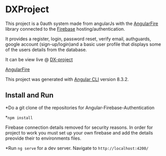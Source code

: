 # DXProject

This project is a 0auth system made from angularJs with the [AngularFire](https://github.com/angular/angularfire) library connected to the [Firebase](https://firebase.google.com/) hosting/authentication.

It provides a register, login, password reset, verify email, authguards, google account (sign-up/login)and a basic user profile that displays some of the users details from the database.  

It can be view live @ [DX-project](https://dx-auth-assessment.firebaseapp.com/)

[AngularFire](https://github.com/angular/angularfire)


This project was generated with [Angular CLI](https://github.com/angular/angular-cli) version 8.3.2.

## Install and Run

*Do a git clone of the repositories for Angular-Firebase-Authentication


*`npm install`

Firebase connection details removed for security reasons. In order for project to work you must set up your own firebase and add the details preovide their to environments files.


*Run `ng serve` for a dev server. Navigate to `http://localhost:4200/`
